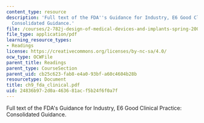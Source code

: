 ```yaml
---
content_type: resource
description: 'Full text of the FDA''s Guidance for Industry, E6 Good Clinical Practice:
  Consolidated Guidance.'
file: /courses/2-782j-design-of-medical-devices-and-implants-spring-2006/24836b972d0a463681acf5b24f6f0a7f_ch9_fda_clinical.pdf
file_type: application/pdf
learning_resource_types:
- Readings
license: https://creativecommons.org/licenses/by-nc-sa/4.0/
ocw_type: OCWFile
parent_title: Readings
parent_type: CourseSection
parent_uid: cb25c623-fab8-e4a0-93bf-a60c4604b28b
resourcetype: Document
title: ch9_fda_clinical.pdf
uid: 24836b97-2d0a-4636-81ac-f5b24f6f0a7f
---
```

Full text of the FDA's Guidance for Industry, E6 Good Clinical Practice: Consolidated Guidance.